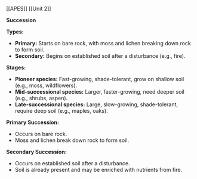 
[[APES]]
[[Unit 2]]


**Succession**

**Types:**
- **Primary:** Starts on bare rock, with moss and lichen breaking down rock to form soil.
- **Secondary:** Begins on established soil after a disturbance (e.g., fire).

**Stages:**
- **Pioneer species:** Fast-growing, shade-tolerant, grow on shallow soil (e.g., moss, wildflowers).
- **Mid-successional species:** Larger, faster-growing, need deeper soil (e.g., shrubs, aspen).
- **Late-successional species:** Large, slow-growing, shade-tolerant, require deep soil (e.g., maples, oaks).

**Primary Succession:**
- Occurs on bare rock.
- Moss and lichen break down rock to form soil.

**Secondary Succession:**
- Occurs on established soil after a disturbance.
- Soil is already present and may be enriched with nutrients from fire.